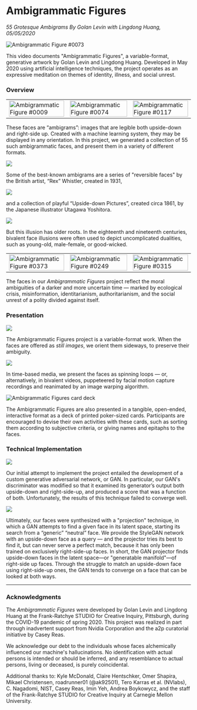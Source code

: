 # Ambigrammatic Figures

*55 Grotesque Ambigrams By Golan Levin with Lingdong Huang, 05/05/2020*


![Ambigrammatic Figure #0073](images/ambigrammatic_figure_0073_1024x1024.png)

This video documents "Ambigrammatic Figures", a variable-format, generative artwork by Golan Levin and Lingdong Huang. Developed in May 2020 using artificial intelligence techniques, the project operates as an expressive meditation on themes of identity, illness, and social unrest. 

### Overview

<table>
<tbody>
<tr>
<td width="33%"><a href="images/ambigrammatic_card_06_0009.png"><img src="images/image0009.gif" width="100%" alt="Ambigrammatic Figure #0009"></a></td>
<td width="34%"><a href="images/ambigrammatic_card_03_0074.png"><img src="images/image0074.gif" width="100%" alt="Ambigrammatic Figure #0074"></a></td>
<td width="33%"><a href="images/ambigrammatic_card_45_0117.png"><img src="images/image0117.gif" width="100%" alt="Ambigrammatic Figure #0117"></a></td>
</tr>

</tbody>
</table>


These faces are “ambigrams”: images that are legible both upside-down and right-side up. Created with a machine learning system, they may be displayed in any orientation. In this project, we generated a collection of 55 such ambigrammatic faces, and present them in a variety of different formats. 


![](images/rex_whistler_16x9.jpg)

Some of the best-known ambigrams are a series of "reversible faces" by the British artist, “Rex” Whistler, created in 1931,

![](images/yoshitora_16x9.jpg)

and a collection of playful “Upside-down Pictures”, created circa 1861, by the Japanese illustrator Utagawa Yoshitora. 

![](images/tscherny_swiss18thc_16x9.png)

But this illusion has older roots. In the eighteenth and nineteenth centuries, bivalent face illusions were often used to depict uncomplicated dualities, such as young-old, male-female, or good-wicked. 

<table>
<tbody>

<tr>
<td width="33%"><a href="images/ambigrammatic_card_14_0373.png"><img src="images/image0373.gif" width="100%" alt="Ambigrammatic Figure #0373"></a></td>
<td width="34%"><a href="images/ambigrammatic_card_24_0249.png"><img src="images/image0249.gif" width="100%" alt="Ambigrammatic Figure #0249"></a></td>
<td width="33%"><a href="images/ambigrammatic_card_40_0315.png"><img src="images/image0315.gif" width="100%" alt="Ambigrammatic Figure #0315"></a></td>
</tr>

</tbody>
</table>


The faces in our *Ambigrammatic Figures* project reflect the moral ambiguities of a darker and more uncertain time — marked by ecological crisis, misinformation, identitarianism, authoritarianism, and the social unrest of a polity divided against itself.

### Presentation 

![](images/faces_512x512_16x9.jpg)

The Ambigrammatic Figures project is a variable-format work. When the faces are offered as *still images*, we orient them sideways, to preserve their ambiguity.

![](images/puppet.gif)

In time-based media, we present the faces as spinning loops — or, alternatively, in bivalent videos, puppeteered by facial motion capture recordings and reanimated by an image warping algorithm.

![Ambigrammatic Figures card deck](images/ambigrammatic_cards.png)

The Ambigrammatic Figures are also presented in a tangible, open-ended, interactive format as a deck of printed poker-sized cards. Participants are encouraged to devise their own activities with these cards, such as sorting them according to subjective criteria, or giving names and epitaphs to the faces.

### Technical Implementation 

![](images/initial_gan_16x9.jpg)

Our initial attempt to implement the project entailed the development of a custom generative adversarial network, or GAN. In particular, our GAN's discriminator was modified so that it examined its generator’s output both upside-down and right-side-up, and produced a score that was a function of both. Unfortunately, the results of this technique failed to converge well.

![](images/development_16x9.jpg)

Ultimately, our faces were synthesized with a "projection" technique, in which a GAN attempts to find a given face in its latent space, starting its search from a “generic” “neutral” face. We provide the StyleGAN network with an upside-down face as a query — and the projector tries its best to find it, but can never serve a perfect match, because it has only been trained on exclusively right-side-up faces. In short, the GAN projector finds upside-down faces in the latent space—or "generatable manifold"—of right-side up faces. Through the struggle to match an upside-down face using right-side-up ones, the GAN tends to converge on a face that can be looked at both ways.   

---
### Acknowledgments

The *Ambigrammatic Figures* were developed by Golan Levin and Lingdong Huang at the Frank-Ratchye STUDIO for Creative Inquiry, Pittsburgh, during the COVID-19 pandemic of spring 2020. This project was realized in part through inadvertent support from Nvidia Corporation and the a2p curatorial initiative by Casey Reas. 

We acknowledge our debt to the individuals whose faces alchemically influenced our machine's hallucinations. No identification with actual persons is intended or should be inferred, and any resemblance to actual persons, living or deceased, is purely coincidental.

Additional thanks to: Kyle McDonald, Claire Hentschker, Omer Shapira, Mikael Christensen, roadrunner01 (@ak92501), Tero Karras et al. (NVlabs), C. Nagadomi, NIST, Casey Reas, Imin Yeh, Andrea Boykowycz, and the staff of the Frank-Ratchye STUDIO for Creative Inquiry at Carnegie Mellon University.
